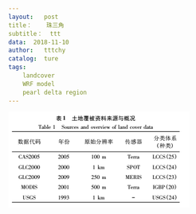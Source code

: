 ```yaml
---
layout:   post
title：    珠三角
subtitle：  ttt
data:  2018-11-10
author:   tttchy
catalog:  ture
tags:
    landcover
    WRF model
    pearl delta region
---
```



![icon](https://github.com/tttchy/pictures/blob/master/landuse.png?raw=true)
